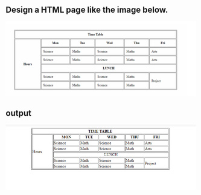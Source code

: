 ##  Design a HTML page like the image below.


![alt text](image.png)

## output
![alt text](image-1.png)
